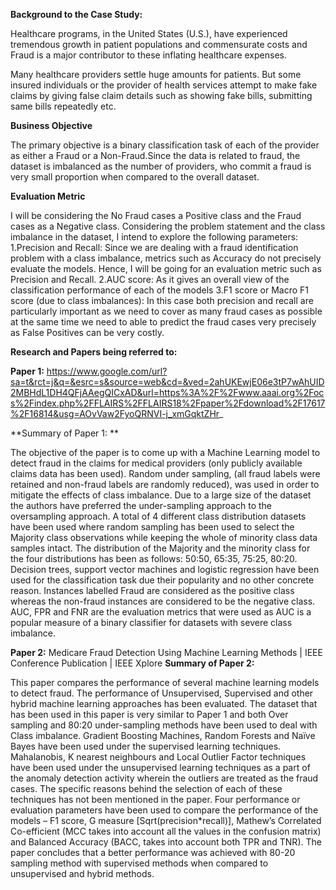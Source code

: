 **Background to the Case Study:** 

Healthcare programs, in the United States (U.S.), have experienced tremendous growth in patient populations and commensurate costs and Fraud is a major contributor to these inflating healthcare expenses. 

Many healthcare providers settle huge amounts for patients. But some insured individuals or the provider of health services attempt to make fake claims by giving false claim details such as showing fake bills, submitting same bills repeatedly etc.

**Business Objective**

The primary objective is a binary classification task of each of the provider as either a Fraud or a Non-Fraud.Since the data is related to fraud, the dataset is imbalanced as the number of providers, who commit a fraud is very small proportion when compared to the overall dataset.

**Evaluation Metric**

I will be considering the No Fraud cases a Positive class and the Fraud cases as a Negative class. Considering the problem statement and the class imbalance in the dataset, I intend to explore the following parameters: 
  1.Precision and Recall: Since we are dealing with a fraud identification problem with a class imbalance, metrics such as Accuracy do not precisely evaluate the models. Hence,     I will be going for an evaluation metric such as Precision and Recall. 
  2.AUC score: As it gives an overall view of the classification performance of each of the models
  3.F1 score or Macro F1 score (due to class imbalances): In this case both precision and recall are particularly important as we need to cover as many fraud cases as possible       at the same time we need to able to predict the fraud cases very precisely as False Positives can be very costly.


**Research and Papers being referred to:**

**Paper 1:** https://www.google.com/url?sa=t&rct=j&q=&esrc=s&source=web&cd=&ved=2ahUKEwjE06e3tP7wAhUID2MBHdL1DH4QFjAAegQICxAD&url=https%3A%2F%2Fwww.aaai.org%2Focs%2Findex.php%2FFLAIRS%2FFLAIRS18%2Fpaper%2Fdownload%2F17617%2F16814&usg=AOvVaw2FyoQRNVI-j_xmGqktZHr_

**Summary of Paper 1: **

The objective of the paper is to come up with a Machine Learning model to detect fraud in the claims for medical providers (only publicly available claims data has been used). Random under sampling, (all fraud labels were retained and non-fraud labels are randomly reduced), was used in order to mitigate the effects of class imbalance. Due to a large size of the dataset the authors have preferred the under-sampling approach to the oversampling approach.
A total of 4 different class distribution datasets have been used where random sampling has been used to select the Majority class observations while keeping the whole of minority class data samples intact. The distribution of the Majority and the minority class for the four distributions has been as follows: 50:50, 65:35, 75:25, 80:20.
Decision trees, support vector machines and logistic regression have been used for the classification task due their popularity and no other concrete reason. Instances labelled Fraud are considered as the positive class whereas the non-fraud instances are considered to be the negative class. AUC, FPR and FNR are the evaluation metrics that were used as AUC is a popular measure of a binary classifier for datasets with severe class imbalance.  

**Paper 2:** Medicare Fraud Detection Using Machine Learning Methods | IEEE Conference Publication | IEEE Xplore
**Summary of Paper 2:**

This paper compares the performance of several machine learning models to detect fraud. The performance of Unsupervised, Supervised and other hybrid machine learning approaches has been evaluated. 
The dataset that has been used in this paper is very similar to Paper 1 and both Over sampling and 80:20 under-sampling methods have been used to deal with Class imbalance. Gradient Boosting Machines, Random Forests and Naïve Bayes have been used under the supervised learning techniques. Mahalanobis, K nearest neighbours and Local Outlier Factor techniques have been used under the unsupervised learning techniques as a part of the anomaly detection activity wherein the outliers are treated as the fraud cases. The specific reasons behind the selection of each of these techniques has not been mentioned in the paper. 
Four performance or evaluation parameters have been used to compare the performance of the models – F1 score, G measure [Sqrt(precision*recall)], Mathew’s Correlated Co-efficient (MCC takes into account all the values in the confusion matrix) and Balanced Accuracy (BACC, takes into account both TPR and TNR).
The paper concludes that a better performance was achieved with 80-20 sampling method with supervised methods when compared to unsupervised and hybrid methods. 



